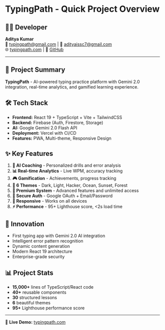 # TypingPath - Quick Project Overview

## 👨‍💻 Developer
**Aditya Kumar**  
📧 typingpath@gmail.com | 💼 adityaissc7@gmail.com  
🌐 [typingpath.com](https://typingpath.com) | 🐙 [GitHub](https://github.com/Aditya1156/TypeForge.git)

---

## 🚀 Project Summary
**TypingPath** - AI-powered typing practice platform with Gemini 2.0 integration, real-time analytics, and gamified learning experience.

## 🛠️ Tech Stack
- **Frontend:** React 19 + TypeScript + Vite + TailwindCSS
- **Backend:** Firebase (Auth, Firestore, Storage)
- **AI:** Google Gemini 2.0 Flash API
- **Deployment:** Vercel with CI/CD
- **Features:** PWA, Multi-theme, Responsive Design

## ✨ Key Features
1. **🤖 AI Coaching** - Personalized drills and error analysis
2. **📊 Real-time Analytics** - Live WPM, accuracy tracking
3. **🎮 Gamification** - Achievements, progress tracking
4. **🎨 6 Themes** - Dark, Light, Hacker, Ocean, Sunset, Forest
5. **💎 Premium System** - Advanced features and unlimited access
6. **🔐 Secure Auth** - Google OAuth + Email/Password
7. **📱 Responsive** - Works on all devices
8. **⚡ Performance** - 95+ Lighthouse score, <2s load time

## 🌟 Innovation
- First typing app with Gemini 2.0 AI integration
- Intelligent error pattern recognition
- Dynamic content generation
- Modern React 19 architecture
- Enterprise-grade security

## 📊 Project Stats
- **15,000+** lines of TypeScript/React code
- **40+** reusable components
- **30** structured lessons
- **6** beautiful themes
- **95+** Lighthouse performance score

---

🚀 **Live Demo:** [typingpath.com](https://typingpath.com)
